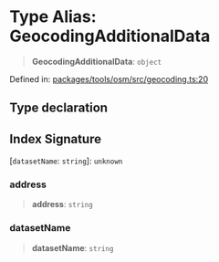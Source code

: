 # Type Alias: GeocodingAdditionalData

> **GeocodingAdditionalData**: `object`

Defined in: [packages/tools/osm/src/geocoding.ts:20](https://github.com/GeoDaCenter/openassistant/blob/dc72d81a35cf8e46295657303846fbb4ad891993/packages/tools/osm/src/geocoding.ts#L20)

## Type declaration

## Index Signature

\[`datasetName`: `string`\]: `unknown`

### address

> **address**: `string`

### datasetName

> **datasetName**: `string`

